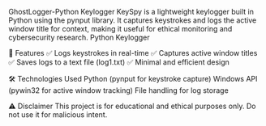  GhostLogger-Python Keylogger
KeySpy is a lightweight keylogger built in Python using the pynput library. It captures keystrokes and logs the active window title for context, making it useful for ethical monitoring and cybersecurity research.
Python Keylogger


📌 Features
✅ Logs keystrokes in real-time
✅ Captures active window titles
✅ Saves logs to a text file (log1.txt)
✅ Minimal and efficient design

🛠️ Technologies Used
Python (pynput for keystroke capture)
Windows API (pywin32 for active window tracking)
File handling for log storage

⚠️ Disclaimer
This project is for educational and ethical purposes only. Do not use it for malicious intent.
